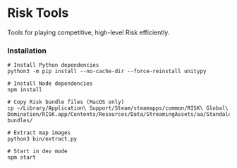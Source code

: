 # Risk Tools

Tools for playing competitive, high-level Risk efficiently.

### Installation

```shell
# Install Python dependencies
python3 -m pip install --no-cache-dir --force-reinstall unitypy

# Install Node dependencies
npm install

# Copy Risk bundle files (MacOS only)
cp ~/Library/Application\ Support/Steam/steamapps/common/RISK\ Global\ Domination/RISK.app/Contents/Resources/Data/StreamingAssets/aa/StandaloneOSX/*.bundle bundles/

# Extract map images
python3 bin/extract.py

# Start in dev mode
npm start
```
